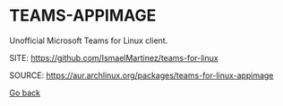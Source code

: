 # TEAMS-APPIMAGE

 Unofficial Microsoft Teams for Linux client.

 SITE: https://github.com/IsmaelMartinez/teams-for-linux

 SOURCE: https://aur.archlinux.org/packages/teams-for-linux-appimage

 [Go back](https://portable-linux-apps.github.io/apps.html)
